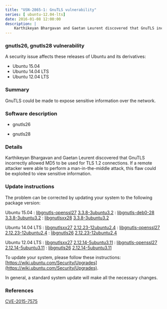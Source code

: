 ```yaml
---
title: "USN-2865-1: GnuTLS vulnerability"
series: [ ubuntu-12.04-lts]
date: 2016-01-08 12:00:00
description: |
    Karthikeyan Bhargavan and Gaetan Leurent discovered that GnuTLS incorrectly allowed MD5 to be used for TLS 1.2 connections. If a remote attacker were able to perform a man-in-the-middle attack, this flaw could be exploited to view sensitive information. 
--- 
```

 
 


### gnutls26, gnutls28 vulnerability

A security issue affects these releases of Ubuntu and its derivatives:

* Ubuntu 15.04
* Ubuntu 14.04 LTS
* Ubuntu 12.04 LTS

### Summary

GnuTLS could be made to expose sensitive information over the network. 

### Software description

* gnutls26 

* gnutls28 

### Details

Karthikeyan Bhargavan and Gaetan Leurent discovered that GnuTLS incorrectly allowed MD5 to be used for TLS 1.2 connections. If a remote attacker were able to perform a man-in-the-middle attack, this flaw could be exploited to view sensitive information. 

### Update instructions

The problem can be corrected by updating your system to the following package version:

Ubuntu 15.04
 : [libgnutls-openssl27](https://launchpad.net/ubuntu/+source/gnutls28) <span> [3.3.8-3ubuntu3.2](https://launchpad.net/ubuntu/+source/gnutls28/3.3.8-3ubuntu3.2) </span> 
 : [libgnutls-deb0-28](https://launchpad.net/ubuntu/+source/gnutls28) <span> [3.3.8-3ubuntu3.2](https://launchpad.net/ubuntu/+source/gnutls28/3.3.8-3ubuntu3.2) </span> 
 : [libgnutlsxx28](https://launchpad.net/ubuntu/+source/gnutls28) <span> [3.3.8-3ubuntu3.2](https://launchpad.net/ubuntu/+source/gnutls28/3.3.8-3ubuntu3.2) </span> 

Ubuntu 14.04 LTS
 : [libgnutlsxx27](https://launchpad.net/ubuntu/+source/gnutls26) <span> [2.12.23-12ubuntu2.4](https://launchpad.net/ubuntu/+source/gnutls26/2.12.23-12ubuntu2.4) </span> 
 : [libgnutls-openssl27](https://launchpad.net/ubuntu/+source/gnutls26) <span> [2.12.23-12ubuntu2.4](https://launchpad.net/ubuntu/+source/gnutls26/2.12.23-12ubuntu2.4) </span> 
 : [libgnutls26](https://launchpad.net/ubuntu/+source/gnutls26) <span> [2.12.23-12ubuntu2.4](https://launchpad.net/ubuntu/+source/gnutls26/2.12.23-12ubuntu2.4) </span> 

Ubuntu 12.04 LTS
 : [libgnutlsxx27](https://launchpad.net/ubuntu/+source/gnutls26) <span> [2.12.14-5ubuntu3.11](https://launchpad.net/ubuntu/+source/gnutls26/2.12.14-5ubuntu3.11) </span> 
 : [libgnutls-openssl27](https://launchpad.net/ubuntu/+source/gnutls26) <span> [2.12.14-5ubuntu3.11](https://launchpad.net/ubuntu/+source/gnutls26/2.12.14-5ubuntu3.11) </span> 
 : [libgnutls26](https://launchpad.net/ubuntu/+source/gnutls26) <span> [2.12.14-5ubuntu3.11](https://launchpad.net/ubuntu/+source/gnutls26/2.12.14-5ubuntu3.11) </span> 

To update your system, please follow these instructions: [https://wiki.ubuntu.com/Security/Upgrades](https://wiki.ubuntu.com/Security/Upgrades).

In general, a standard system update will make all the necessary changes. 

### References

 
 [CVE-2015-7575](http://people.ubuntu.com/~ubuntu-security/cve/CVE-2015-7575)
 

